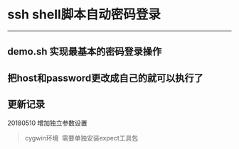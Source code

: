 # ssh shell脚本自动密码登录
---
## demo.sh 实现最基本的密码登录操作
把host和password更改成自己的就可以执行了
---
## 更新记录
20180510 增加独立参数设置

> cygwin环境  需要单独安装expect工具包
